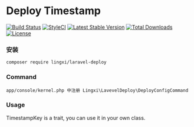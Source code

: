 # Deploy Timestamp

[![Build Status](https://travis-ci.org/LingxiTeam/laravel-deploy.svg?branch=master)](https://travis-ci.org/LingxiTeam/laravel-deploy.svg?branch=master)
[![StyleCI](https://styleci.io/repos/69326576/shield?branch=master)](https://styleci.io/repos/69326576)
[![Latest Stable Version](https://poser.pugx.org/lingxi/laravel-deploy/v/stable)](https://packagist.org/packages/lingxi/laravel-deploy)
[![Total Downloads](https://poser.pugx.org/lingxi/laravel-deploy/downloads)](https://packagist.org/packages/lingxi/laravel-deploy)
[![License](https://poser.pugx.org/lingxi/laravel-deploy/license)](https://packagist.org/packages/lingxi/laravel-deploy)

### 安装

    composer require lingxi/laravel-deploy

### Command

    app/console/kernel.php 中注册 Lingxi\LavevelDeploy\DeployConfigCommand

### Usage

TimestampKey is a trait, you can use it in your own class.
